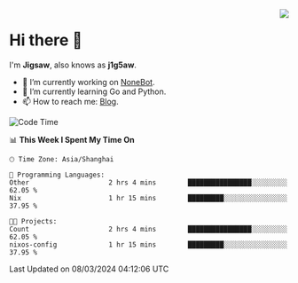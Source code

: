 <a href="#">
  <img align="right" src="https://github-readme-stats.vercel.app/api?username=j1g5awi&count_private=true&show_icons=true&title_color=80070B&text_color=B3B3B3&bg_color=212121&icon_color=80070B" />
</a>

# Hi there 👋

I'm **Jigsaw**, also knows as **j1g5aw**.

- 🔭 I’m currently working on [NoneBot](https://github.com/nonebot).
- 🌱 I’m currently learning Go and Python.
- 📫 How to reach me: [Blog](https://blog.maddestroyer.xyz/).

<!--START_SECTION:waka-->
![Code Time](http://img.shields.io/badge/Code%20Time-1%2C385%20hrs%209%20mins-blue)

📊 **This Week I Spent My Time On** 

```text
🕑︎ Time Zone: Asia/Shanghai

💬 Programming Languages: 
Other                    2 hrs 4 mins        ████████████████░░░░░░░░░   62.05 % 
Nix                      1 hr 15 mins        █████████░░░░░░░░░░░░░░░░   37.95 % 

🐱‍💻 Projects: 
Count                    2 hrs 4 mins        ████████████████░░░░░░░░░   62.05 % 
nixos-config             1 hr 15 mins        █████████░░░░░░░░░░░░░░░░   37.95 % 
```


 Last Updated on 08/03/2024 04:12:06 UTC
<!--END_SECTION:waka-->
